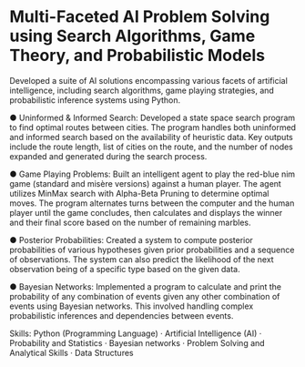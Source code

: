 # Multi-Faceted AI Problem Solving using Search Algorithms, Game Theory, and Probabilistic Models
 
Developed a suite of AI solutions encompassing various facets of artificial intelligence, including search algorithms, game playing strategies, and probabilistic inference systems using Python.

● Uninformed & Informed Search: Developed a state space search program to find optimal routes between cities. The program handles both uninformed and informed search based on the availability of heuristic data. Key outputs include the route length, list of cities on the route, and the number of nodes expanded and generated during the search process.

● Game Playing Problems: Built an intelligent agent to play the red-blue nim game (standard and misère versions) against a human player. The agent utilizes MinMax search with Alpha-Beta Pruning to determine optimal moves. The program alternates turns between the computer and the human player until the game concludes, then calculates and displays the winner and their final score based on the number of remaining marbles.

● Posterior Probabilities: Created a system to compute posterior probabilities of various hypotheses given prior probabilities and a sequence of observations. The system can also predict the likelihood of the next observation being of a specific type based on the given data.

● Bayesian Networks: Implemented a program to calculate and print the probability of any combination of events given any other combination of events using Bayesian networks. This involved handling complex probabilistic inferences and dependencies between events.

Skills: Python (Programming Language) · Artificial Intelligence (AI) · Probability and Statistics · Bayesian networks · Problem Solving and Analytical Skills · Data Structures